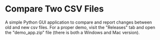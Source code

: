 # Compare Two CSV Files
A simple Python GUI application to compare and report changes between old and new csv files. For a proper demo, visit the "Releases" tab and open the "demo_app.zip" file (there is both a Windows and Mac version).

